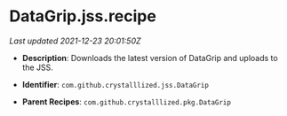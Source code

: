 # DataGrip.jss.recipe

_Last updated 2021-12-23 20:01:50Z_

- **Description**: Downloads the latest version of DataGrip and uploads to the JSS.

- **Identifier**: `com.github.crystalllized.jss.DataGrip`

- **Parent Recipes**: `com.github.crystalllized.pkg.DataGrip`
